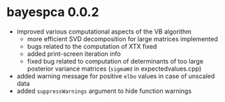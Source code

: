 # bayespca 0.0.2

* improved various computational aspects of the VB algorithm
    * more efficient SVD decomposition for large matrices	implemented 
	* bugs related to the computation of XTX fixed 
	* added print-screen iteration info 
	* fixed bug related to computation of determinants of too large posterior variance matrices (```sigmaWd``` in expectedvalues.cpp)
* added warning message for positive ```elbo``` values in case of unscaled data 
* added ```suppressWarnings``` argument to hide function warnings 
	